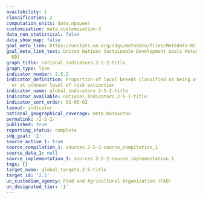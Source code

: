 ```yaml
---
availability: 1
classification: 2
computation_units: data.процент
customisation: meta.customisation-3
data_non_statistical: false
data_show_map: false
goal_meta_link: https://unstats.un.org/sdgs/metadata/files/Metadata-02-05-02.pdf
goal_meta_link_text: United Nations Sustainable Development Goals Metadata (PDF 220
  KB)
graph_title: national_indicators.2-5-2-title
graph_type: line
indicator_number: 2.5.2
indicator_definition: Proportion of local breeds classified as being at risk, not-at-risk
  or at unknown level of risk extinction
indicator_name: global_indicators.2-5-2-title
indicator_available: national_indicators.2-5-2-title
indicator_sort_order: 02-05-02
layout: indicator
national_geographical_coverage: meta.Казахстан
permalink: /2-5-2/
published: true
reporting_status: complete
sdg_goal: '2'
source_active_1: true
source_compilation_1: sources.2-5-2-source_compilation_1
source_data_1: null
source_implementation_1: sources.2-5-2-source_implementation_1
tags: []
target_name: global_targets.2-5-title
target_id: '2.5'
un_custodian_agency: Food and Agricultural Organization (FAO)
un_designated_tier: '1'
---
```


